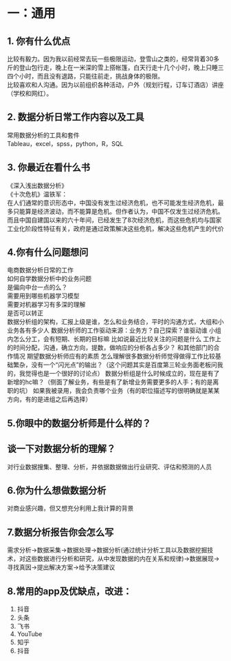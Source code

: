 # 一：通用
## 1. 你有什么优点
比较有毅力。因为我以前经常去玩一些极限运动，登雪山之类的，经常背着30多斤的登山包行走，晚上在一米深的雪上搭帐篷，白天行走十几个小时，晚上只睡三四个小时，而且没有退路，只能往前走，挑战身体的极限。  
比较喜欢和人沟通。因为以前组织各种活动，户外（规划行程，订车订酒店）讲座（学校和网红）。
## 2. 数据分析日常工作内容以及工具
常用数据分析的工具和套件  
Tableau，excel，spss，python，R，SQL
## 3. 你最近在看什么书
《深入浅出数据分析》  
《十次危机》温铁军：  
在人们通常的意识形态中，中国没有发生过经济危机，也不可能发生经济危机，最多只能算是经济波动，而不能算是危机。但作者认为，中国不仅发生过经济危机。而且中国自建国以来的六十年间，已经发生了8次经济危机，而这些危机均与国家工业化阶段性特征有关，政府是通过政策解决这些危机，解决这些危机产生的代价
## 4.你有什么问题想问
电商数据分析日常的工作   
如何自学数据分析中的业务问题   
是偏向中台一点的么？   
需要用到哪些机器学习模型   
需要对机器学习有多深的理解   
是否可以转正   
数据分析组的架构，汇报上级是谁，怎么和业务结合，平时的沟通方式，大组和小业务各有多少人
数据分析师的工作驱动来源：业务方？自己探索？谁驱动谁
小组内怎么分工，会有短期、长期的目标嘛
比如说最近比较关注的问题是什么
工作上的时间分配，沟通，确立方向，提数，做响应的分析各占多少？
和其他部门的合作情况
期望数据分析师应有的素质
怎么理解很多数据分析师觉得做得工作比较基础繁杂，没有一个“闪光点”的输出？（这个问题其实是百度第三轮业务面老板问我的，我觉得也是一个很好的讨论点）
数据分析组是什么时候成立的，现在是有了新增的hc嘛？（侧面了解业务，有些是有了新增业务需要更多的人手；有的是离职的坑）
如果我被录用，我会负责哪个业务（有的职位描述写的很明确就是某某方向，有的是进组之后再选择）
## 5.你眼中的数据分析师是什么样的？
##   谈一下对数据分析的理解？  
对行业数据搜集、整理、分析，并依据数据做出行业研究、评估和预测的人员
## 6.你为什么想做数据分析
对商业感兴趣，但又想充分利用上我计算的背景
## 7.数据分析报告你会怎么写
需求分析->数据采集->数据处理->数据分析(通过统计分析工具以及数据挖掘技术，对这些数据进行分析和研究，从中发现数据的内在关系和规律)->数据展现->寻找真因->提出解决方案->给予决策建议
## 8.常用的app及优缺点，改进：
1.	抖音
2.	头条
3.	飞书
4.	YouTube
5.	知乎
6.	抖音